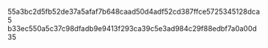 55a3bc2d5fb52de37a5afaf7b648caad50d4adf52cd387ffce5725345128dca5
b33ec550a5c37c98dfadb9e9413f293ca39c5e3ad984c29f88edbf7a0a00d35
